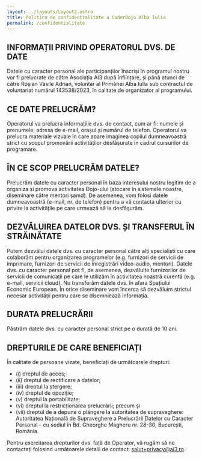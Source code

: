 ```yaml
---
layout: ../layouts/Layout2.astro
title: Politica de confidențialitate a CoderDojo Alba Iulia
permalink: /confidentialitate
---
```


## INFORMAȚII PRIVIND OPERATORUL DVS. DE DATE

Datele cu caracter personal ale participanților înscriși în programul nostru vor fi prelucrate de către Asociația AI3 după înființare,
și până atunci de către Roșian Vasile Adrian, voluntar al Primăriei Alba Iulia sub contractul de voluntariat numărul 143538/2023,
în calitate de organizator al programului.

## CE DATE PRELUCRĂM?

Operatorul va prelucra informațiile dvs. de contact, cum ar fi: numele și prenumele, adresa de e-mail, orașul și numărul de telefon.
Operatorul va prelucra materiale vizuale în care apare imaginea copilul dumneavoastră strict cu scopul promovării activităților
desfășurate în cadrul cursurilor de programare.

## ÎN CE SCOP PRELUCRĂM DATELE?

Prelucrăm datele cu caracter personal în baza interesului nostru legitim de a organiza și promova activitatea Dojo-ului
(stocare în sistemele noastre, diseminare către mentori șamd). De asemenea, vom folosi datele dumneavoastră
(e-mail, nr. de telefon) pentru a vă contacta ulterior cu privire la activitățile pe care urmează să le desfășurăm.

## DEZVĂLUIREA DATELOR DVS. ȘI TRANSFERUL ÎN STRĂINĂTATE

Putem dezvălui datele dvs. cu caracter personal către alți specialiști cu care colaborăm pentru organizarea programelor
(e.g. furnizori de servicii de imprimare, furnizori de servicii de înregistrări video-audio, mentori). Datele dvs. cu caracter personal
pot fi, de asemenea, dezvăluite furnizorilor de servicii de comunicații pe care le utilizăm în activitatea noastră
curentă (e.g. e-mail, servicii cloud). Nu transferăm datele dvs. în afara Spațiului Economic European. În orice diseminare vom încerca
să dezvăluim strictul necesar activității pentru care se disemniează informația.

## DURATA PRELUCRĂRII

Păstrăm datele dvs. cu caracter personal strict pe o durată de 10 ani.

## DREPTURILE DE CARE BENEFICIAȚI

În calitate de persoane vizate, beneficiați de următoarele drepturi:

- (i) dreptul de acces;
- (ii) dreptul de rectificare a datelor;
- (iii) dreptul la ștergere;
- (iv) dreptul de opoziție;
- (v) dreptul la portabilitate;
- (vi) dreptul la restricționarea prelucrării; precum și
- (vii) dreptul de a depune o plângere la autoritatea de supraveghere: Autoritatea Națională de Supraveghere a Prelucrării Datelor cu Caracter
  Personal – cu sediul în Bd. Gheorghe Magheru nr. 28-30, București, România.

Pentru exercitarea drepturilor dvs. față de Operator, vă rugăm să ne contactați folosind următoarele detalii de contact: salut+privacy@ai3.ro.
